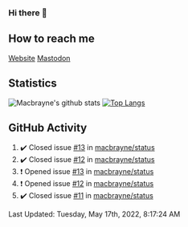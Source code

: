 ### Hi there 👋
## How to reach me
[Website](https://macbrayne.de)
[Mastodon](https://norden.social/@florentin)
<!--
Missing: Email
-->
## Statistics
![Macbrayne's github stats](https://github-readme-stats.vercel.app/api?username=macbrayne&count_private=true&show_icons=true&hide_rank=true&custom_title=macbrayne's%20GitHub%20Stats)
[![Top Langs](https://github-readme-stats.vercel.app/api/top-langs/?username=macbrayne&exclude_repo=liftron&layout=compact)](https://github.com/anuraghazra/github-readme-stats)
## GitHub Activity

<!--RECENT_ACTIVITY:start-->
1. ✔️ Closed issue [#13](https://github.com/macbrayne/status/issues/13) in [macbrayne/status](https://github.com/macbrayne/status)
2. ✔️ Closed issue [#12](https://github.com/macbrayne/status/issues/12) in [macbrayne/status](https://github.com/macbrayne/status)
3. ❗️ Opened issue [#13](https://github.com/macbrayne/status/issues/13) in [macbrayne/status](https://github.com/macbrayne/status)
4. ❗️ Opened issue [#12](https://github.com/macbrayne/status/issues/12) in [macbrayne/status](https://github.com/macbrayne/status)
5. ✔️ Closed issue [#11](https://github.com/macbrayne/status/issues/11) in [macbrayne/status](https://github.com/macbrayne/status)
<!--RECENT_ACTIVITY:end-->

<!--RECENT_ACTIVITY:last_update-->
Last Updated: Tuesday, May 17th, 2022, 8:17:24 AM
<!--RECENT_ACTIVITY:last_update_end-->


<!--
**macbrayne/macbrayne** is a ✨ _special_ ✨ repository because its `README.md` (this file) appears on your GitHub profile.

Here are some ideas to get you started:

- 🔭 I’m currently working on ...
- 🌱 I’m currently learning ...
- 👯 I’m looking to collaborate on ...
- 🤔 I’m looking for help with ...
- 💬 Ask me about ...
- 📫 How to reach me: ...
- 😄 Pronouns: ...
- ⚡ Fun fact: ...
-->
